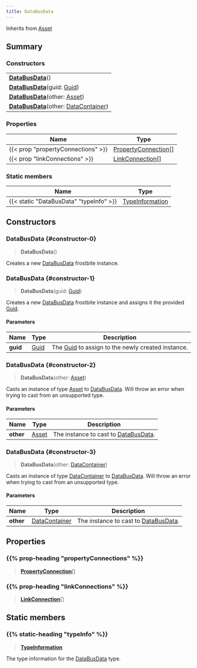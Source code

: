 ```yaml
---
title: DataBusData
---
```


Inherits from [Asset](/vext/ref/fb/asset)

## Summary

### Constructors

|  |
| --- |
| **[DataBusData](#constructor-0)**() |
| **[DataBusData](#constructor-1)**(guid: [Guid](/vext/ref/shared/type/guid)) |
| **[DataBusData](#constructor-2)**(other: [Asset](/vext/ref/fb/asset)) |
| **[DataBusData](#constructor-3)**(other: [DataContainer](/vext/ref/shared/type/datacontainer)) |

### Properties

| Name | Type |
| ---- | ---- |
| {{< prop "propertyConnections" >}} | [PropertyConnection](/vext/ref/fb/propertyconnection)[] |
| {{< prop "linkConnections" >}} | [LinkConnection](/vext/ref/fb/linkconnection)[] |

### Static members

| Name | Type |
| ---- | ---- |
| {{< static "DataBusData" "typeInfo" >}} | [TypeInformation](/vext/ref/shared/type/typeinformation) |

## Constructors

### DataBusData {#constructor-0}

> **DataBusData**()

Creates a new [DataBusData](/vext/ref/fb/databusdata) frostbite instance.

### DataBusData {#constructor-1}

> **DataBusData**(guid: [Guid](/vext/ref/shared/type/guid))

Creates a new [DataBusData](/vext/ref/fb/databusdata) frostbite instance and assigns it the provided [Guid](/vext/ref/shared/type/guid).

#### Parameters

| Name | Type | Description |
| ---- | ---- | ----------- |
| **guid** | [Guid](/vext/ref/shared/type/guid) | The [Guid](/vext/ref/shared/type/guid) to assign to the newly created instance. |

### DataBusData {#constructor-2}

> **DataBusData**(other: [Asset](/vext/ref/fb/asset))

Casts an instance of type [Asset](/vext/ref/fb/asset) to [DataBusData](/vext/ref/fb/databusdata). Will throw an error when trying to cast from an unsupported type.

#### Parameters

| Name | Type | Description |
| ---- | ---- | ----------- |
| **other** | [Asset](/vext/ref/fb/asset) | The instance to cast to [DataBusData](/vext/ref/fb/databusdata). |

### DataBusData {#constructor-3}

> **DataBusData**(other: [DataContainer](/vext/ref/shared/type/datacontainer))

Casts an instance of type [DataContainer](/vext/ref/shared/type/datacontainer) to [DataBusData](/vext/ref/fb/databusdata). Will throw an error when trying to cast from an unsupported type.

#### Parameters

| Name | Type | Description |
| ---- | ---- | ----------- |
| **other** | [DataContainer](/vext/ref/shared/type/datacontainer) | The instance to cast to [DataBusData](/vext/ref/fb/databusdata). |

## Properties

### {{% prop-heading "propertyConnections" %}}

> **[PropertyConnection](/vext/ref/fb/propertyconnection)**[]

### {{% prop-heading "linkConnections" %}}

> **[LinkConnection](/vext/ref/fb/linkconnection)**[]

## Static members

### {{% static-heading "typeInfo" %}}

> **[TypeInformation](/vext/ref/shared/type/typeinformation)**

The type information for the [DataBusData](/vext/ref/fb/databusdata) type.

